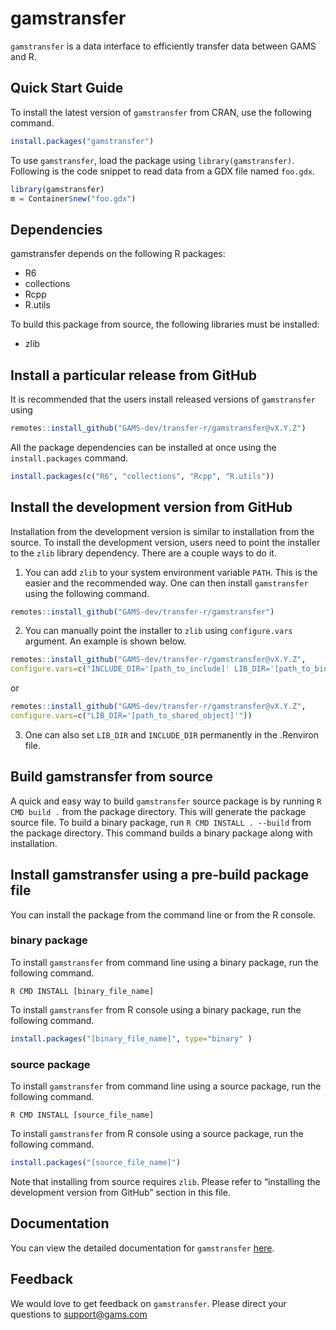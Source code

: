 
<!-- README.md is generated from README.Rmd. Please edit that file -->

# gamstransfer

<!-- badges: start -->

<!-- badges: end -->

`gamstransfer` is a data interface to efficiently transfer data between
GAMS and R.

## Quick Start Guide

To install the latest version of `gamstransfer` from CRAN, use the
following command.

``` r
install.packages("gamstransfer")
```

To use `gamstransfer`, load the package using `library(gamstransfer)`.
Following is the code snippet to read data from a GDX file named
`foo.gdx`.

``` r
library(gamstransfer)
m = Container$new("foo.gdx")
```

## Dependencies

gamstransfer depends on the following R packages:

  - R6
  - collections
  - Rcpp
  - R.utils

To build this package from source, the following libraries must be
installed:

  - zlib

## Install a particular release from GitHub

It is recommended that the users install released versions of
`gamstransfer` using

``` r
remotes::install_github("GAMS-dev/transfer-r/gamstransfer@vX.Y.Z")
```

All the package dependencies can be installed at once using the
`install.packages` command.

``` r
install.packages(c("R6", "collections", "Rcpp", "R.utils"))
```

## Install the development version from GitHub

Installation from the development version is similar to installation
from the source. To install the development version, users need to point
the installer to the `zlib` library dependency. There are a couple ways
to do it.

1.  You can add `zlib` to your system environment variable `PATH`. This
    is the easier and the recommended way. One can then install
    `gamstransfer` using the following command.

<!-- end list -->

``` r
remotes::install_github("GAMS-dev/transfer-r/gamstransfer")
```

2.  You can manually point the installer to `zlib` using
    `configure.vars` argument. An example is shown below.

<!-- end list -->

``` r
remotes::install_github("GAMS-dev/transfer-r/gamstransfer@vX.Y.Z",
configure.vars=c("INCLUDE_DIR='[path_to_include]' LIB_DIR='[path_to_bin]'"))
```

or

``` r
remotes::install_github("GAMS-dev/transfer-r/gamstransfer@vX.Y.Z",
configure.vars=c("LIB_DIR='[path_to_shared_object]'"))
```

3.  One can also set `LIB_DIR` and `INCLUDE_DIR` permanently in the
    .Renviron file.

## Build gamstransfer from source

A quick and easy way to build `gamstransfer` source package is by
running `R CMD build .` from the package directory. This will generate
the package source file. To build a binary package, run `R CMD INSTALL .
--build` from the package directory. This command builds a binary
package along with installation.

## Install gamstransfer using a pre-build package file

You can install the package from the command line or from the R console.

### binary package

To install `gamstransfer` from command line using a binary package, run
the following command.

    R CMD INSTALL [binary_file_name]

To install `gamstransfer` from R console using a binary package, run the
following command.

``` r
install.packages("[binary_file_name]", type="binary" )
```

### source package

To install `gamstransfer` from command line using a source package, run
the following command.

    R CMD INSTALL [source_file_name]

To install `gamstransfer` from R console using a source package, run the
following command.

``` r
install.packages("[source_file_name]")
```

Note that installing from source requires `zlib`. Please refer to
“installing the development version from GitHub” section in this file.

## Documentation

You can view the detailed documentation for `gamstransfer`
[here](https://www.gams.com/latest/docs/API_R_GAMSTRANSFER.html).

## Feedback

We would love to get feedback on `gamstransfer`. Please direct your
questions to <support@gams.com>
